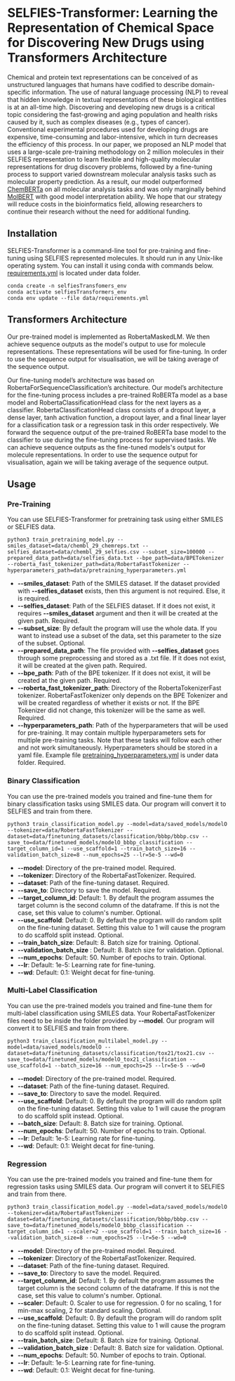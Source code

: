 # SELFIES-Transformer: Learning the Representation of Chemical Space for Discovering New Drugs using Transformers Architecture
Chemical and protein text representations can be conceived of as unstructured languages that humans have codified to describe domain-specific information. The use of natural language processing (NLP) to reveal that hidden knowledge in textual representations of these biological entities is at an all-time high. Discovering and developing new drugs is a critical topic considering the fast-growing and aging population and health risks caused by it, such as complex diseases (e.g., types of cancer). Conventional experimental procedures used for developing drugs are expensive, time-consuming and labor-intensive, which in turn decreases the efficiency of this process. In our paper, we proposed an NLP model that uses a large-scale pre-training methodology on 2 million molecules in their SELFIES representation to learn flexible and high-quality molecular representations for drug discovery problems, followed by a fine-tuning process to support varied downstream molecular analysis tasks such as molecular property prediction. As a result, our model outperformed [ChemBERTa](https://arxiv.org/abs/2010.09885) on all molecular analysis tasks and was only marginally behind [MolBERT](https://arxiv.org/abs/2011.13230) with good model interpretation ability. We hope that our strategy will reduce costs in the bioinformatics field, allowing researchers to continue their research without the need for additional funding.

## Installation
SELFIES-Transformer is a command-line tool for pre-training and fine-tuning using SELFIES represented molecules. It should run in any Unix-like operating system. You can install it using conda with commands below. [requirements.yml](/data/requirements.yml) is located under data folder.
```
conda create -n selfiesTransfomers_env
conda activate selfiesTransformers_env
conda env update --file data/requirements.yml
```
## Transformers Architecture
Our pre-trained model is implemented as RobertaMaskedLM. We then achieve sequence outputs as the model's output to use for molecule representations. These representations will be used for fine-tuning. In order to use the sequence output for visualisation, we will be taking average of the sequence output.

Our fine-tuning model’s architecture was based on RobertaForSequenceClassification’s architecture. Our model’s architecture for the fine-tuning process includes a pre-trained RoBERTa model as a base model and RobertaClassificationHead class for the next layers as a classifier. RobertaClassificationHead class consists of a dropout layer, a dense layer, tanh activation function, a dropout layer, and a final linear layer for a classification task or a regression task in this order respectively. We forward the sequence output of the pre-trained RoBERTa base model to the classifier to use during the fine-tuning process for supervised tasks. We can achieve sequence outputs as the fine-tuned models's output for molecule representations. In order to use the sequence output for visualisation, again we will be taking average of the sequence output.

## Usage
### Pre-Training
You can use SELFIES-Transformer for pretraining task using either SMILES or SELFIES data.

```
python3 train_pretraining_model.py --smiles_dataset=data/chembl_29_chemreps.txt --selfies_dataset=data/chembl_29_selfies.csv --subset_size=100000 --prepared_data_path=data/selfies_data.txt --bpe_path=data/BPETokenizer --roberta_fast_tokenizer_path=data/RobertaFastTokenizer --hyperparameters_path=data/pretraining_hyperparameters.yml
```

* __--smiles_dataset__: Path of the SMILES dataset. If the dataset provided with __--selfies_dataset__ exists, then this argument is not required. Else, it is required.
* __--selfies_dataset__: Path of the SELFIES dataset. If it does not exist, it requires __--smiles_dataset__ argument and then it will be created at the given path. Required.
* __--subset_size__: By default the program will use the whole data. If you want to instead use a subset of the data, set this parameter to the size of the subset. Optional.
* __--prepared_data_path__: The file provided with __--selfies_dataset__ goes through some preprocessing and stored as a .txt file. If it does not exist, it will be created at the given path. Required.
* __--bpe_path__: Path of the BPE tokenizer. If it does not exist, it will be created at the given path. Required.
* __--roberta_fast_tokenizer_path__: Directory of the RobertaTokenizerFast tokenizer. RobertaFastTokenizer only depends on the BPE Tokenizer and will be created regardless of whether it exists or not. If the BPE Tokenizer did not change, this tokenizer will be the same as well. Required.
* __--hyperparameters_path__: Path of the hyperparameters that will be used for pre-training. It may contain multiple hyperparameters sets for multiple pre-training tasks. Note that these tasks will follow each other and not work simultaneously. Hyperparameters should be stored in a yaml file. Example file [pretraining_hyperparameters.yml](/data/pretraining_hyperparameters.yml) is under data folder. Required.

### Binary Classification
You can use the pre-trained models you trained and fine-tune them for binary classification tasks using SMILES data. Our program will convert it to SELFIES and train from there.

```
python3 train_classification_model.py --model=data/saved_models/modelO --tokenizer=data/RobertaFastTokenizer --dataset=data/finetuning_datasets/classification/bbbp/bbbp.csv --save_to=data/finetuned_models/modelO_bbbp_classification --target_column_id=1 --use_scaffold=1 --train_batch_size=16 --validation_batch_size=8 --num_epochs=25 --lr=5e-5 --wd=0
```

* __--model__: Directory of the pre-trained model. Required.
* __--tokenizer__: Directory of the RobertaFastTokenizer. Required.
* __--dataset__: Path of the fine-tuning dataset. Required.
* __--save_to__: Directory to save the model. Required.
* __--target_column_id__: Default: 1. By default the program assumes the target column is the second column of the dataframe. If this is not the case, set this value to column's number. Optional.
* __--use_scaffold__: Default: 0. By default the program will do random split on the fine-tuning dataset. Setting this value to 1 will cause the program to do scaffold split instead. Optional.
* __--train_batch_size__: Default: 8. Batch size for training. Optional.
* __--validation_batch_size__ : Default: 8. Batch size for validation. Optional.
* __--num_epochs__: Default: 50. Number of epochs to train. Optional.
* __--lr__: Default: 1e-5: Learning rate for fine-tuning.
* __--wd__: Default: 0.1: Weight decat for fine-tuning.

### Multi-Label Classification
You can use the pre-trained models you trained and fine-tune them for multi-label classification using SMILES data. Your RobertaFastTokenizer files need to be inside the folder provided by __--model__. Our program will convert it to SELFIES and train from there.

```
python3 train_classification_multilabel_model.py --model=data/saved_models/modelO --dataset=data/finetuning_datasets/classification/tox21/tox21.csv --save_to=data/finetuned_models/modelO_tox21_classification --use_scaffold=1 --batch_size=16 --num_epochs=25 --lr=5e-5 --wd=0
```

* __--model__: Directory of the pre-trained model. Required.
* __--dataset__: Path of the fine-tuning dataset. Required.
* __--save_to__: Directory to save the model. Required.
* __--use_scaffold__: Default: 0. By default the program will do random split on the fine-tuning dataset. Setting this value to 1 will cause the program to do scaffold split instead. Optional.
* __--batch_size__: Default: 8. Batch size for training. Optional.
* __--num_epochs__: Default: 50. Number of epochs to train. Optional.
* __--lr__: Default: 1e-5: Learning rate for fine-tuning.
* __--wd__: Default: 0.1: Weight decat for fine-tuning.

### Regression
You can use the pre-trained models you trained and fine-tune them for regression tasks using SMILES data. Our program will convert it to SELFIES and train from there.

```
python3 train_classification_model.py --model=data/saved_models/modelO --tokenizer=data/RobertaFastTokenizer --dataset=data/finetuning_datasets/classification/bbbp/bbbp.csv --save_to=data/finetuned_models/modelO_bbbp_classification --target_column_id=1 --scaler=2 --use_scaffold=1 --train_batch_size=16 --validation_batch_size=8 --num_epochs=25 --lr=5e-5 --wd=0
```

* __--model__: Directory of the pre-trained model. Required.
* __--tokenizer__: Directory of the RobertaFastTokenizer. Required.
* __--dataset__: Path of the fine-tuning dataset. Required.
* __--save_to__: Directory to save the model. Required.
* __--target_column_id__: Default: 1. By default the program assumes the target column is the second column of the dataframe. If this is not the case, set this value to column's number. Optional.
* __--scaler__: Default: 0. Scaler to use for regression. 0 for no scaling, 1 for min-max scaling, 2 for standard scaling. Optional.
* __--use_scaffold__: Default: 0. By default the program will do random split on the fine-tuning dataset. Setting this value to 1 will cause the program to do scaffold split instead. Optional.
* __--train_batch_size__: Default: 8. Batch size for training. Optional.
* __--validation_batch_size__ : Default: 8. Batch size for validation. Optional.
* __--num_epochs__: Default: 50. Number of epochs to train. Optional.
* __--lr__: Default: 1e-5: Learning rate for fine-tuning.
* __--wd__: Default: 0.1: Weight decat for fine-tuning.
